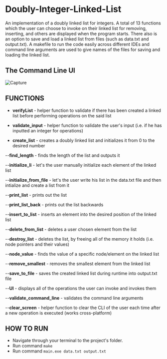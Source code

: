 # Doubly-Integer-Linked-List

An implementation of a doubly linked list for integers. A total of 13 functions which the user can choose to invoke on their linked list for removing, inserting, and others are displayed when the program starts. There also is an option to save and load a linked list from files (such as data.txt and output.txt). A makefile to run the code easily across different IDEs and command line arguments are used to give names of the files for saving and loading the linked list.



The Command Line UI 
---
![Capture](https://github.com/user-attachments/assets/e9d2fb7b-7d00-493a-92af-96756e29cdd8)


FUNCTIONS
---

- **verifyList** - helper function to validate if there has been created a linked list before performing operations on the said list

- **validate_input** - helper function to validate the user's input (i.e. if he has inputted an integer for operations)

- **create_list** - creates a doubly linked list and initializes it from 0 to the desired number

--**find_length** - finds the length of the list and outputs it

--**initialize_li** - let's the user manually initialize each element of the linked list

--**initialize_from_file** - let's the user write his list in the data.txt file and then intialize and create a list from it

--**print_list** - prints out the list

--**print_list_back** - prints out the list backwards

--**insert_to_list** - inserts an element into the desired position of the linked list

--**delete_from_list** - deletes a user chosen element from the list

--**destroy_list** - deletes the list, by freeing all of the memory it holds (i.e. node pointers and their values)

--**node_value** - finds the value of a specific node/element on the linked list

--**remove_smallest** - removes the smallest element from the linked list

--**save_to_file** - saves the created linked list during runtime into output.txt file

--**UI** - displays all of the operations the user can invoke and invokes them

--**validate_command_line** - validates the command line arguments

--**clear_screen** - helper function to clear the CLI of the user each time after a new operation is executed (works cross-platform)


HOW TO RUN
---

* Navigate through your terminal to the project's folder.
* Run command `make`
* Run command `main.exe data.txt output.txt`
